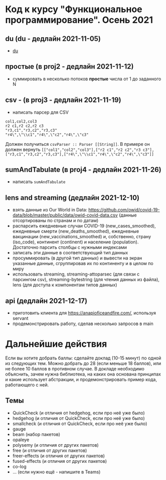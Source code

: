 # Код к курсу "Функциональное программирование". Осень 2021

## du (du - дедлайн 2021-11-05)
- [du](du/README.md)

## простые (в proj2 - дедлайн 2021-11-12)
- суммировать в несколько потоков **простые** числа от 1 до заданного N

## csv - (в proj3 - дедлайн 2021-11-19) 
- написать парсер для CSV 
``` csv
col1,col2,col3
r2 c1,r2 c2,r2 c3
"r3,c1","r3,c2","r3,c3"
"r4\",\"\\c1","r4\",\"c2","r4\",\"c3"
```
Должен получиться `csvParser :: Parser [[String]]`.
В примере он должен вернуть
`[["col1","col2","col3"],["r2 c1","r2 c2","r3 c3"],["r3,c1","r3,c2","r3,c3"],["r4\",\"\\c1","r4\",\"c2","r4\",\"c3"]]`

## sumAndTabulate (в proj4 - дедлайн 2021-11-26) 
- написать `sumAndTabulate` 

## lens and streaming (дедлайн 2021-12-10)
- взять данные из Our World in Data: https://github.com/owid/covid-19-data/blob/master/public/data/owid-covid-data.csv (данные отсортированы по странам и по датам)
- распарсить ежедневные случаи COVID-19 (new_cases_smoothed), ежедневные смерти (new_deaths_smoothed), ежедневные вакцинации (new_vaccinations_smoothed) и, собственно, страну (iso_code), континент (continent) и население (population). Достаточно парсить столбцы с нужными индексами
- записать эти данные в соответствующий тип данных
- просуммировать (в другой тип данных) и вывести на экран указанные данные, сгруппировав их по континенту и в целом по миру
- использовать streaming, streaming-attoparsec (для связи с парсингом csv), streaming-bytestring (для чтения данных из файла), lens (для доступа к компонентам типов данных)

## api (дедлайн 2021-12-17)

- приготовить клиента для https://anapioficeandfire.com/, используя servant
- продемонстрировать работу, сделав несколько запросов в main

# Дальнейшие действия

Если вы хотите добрать баллы: сделайте доклад (10-15 минут) по одной из следующих тем. Можно добрать до 28 (если меньше 18 баллов), или не более 10 баллов в противном случае. 
В докладе необходимо объяснить, зачем нужна библиотека, на каких она основана принципах и какие использует абстракции, и продемонстрировать пример кода, работающего с ней.

## Темы 

- QuickCheck (и отличия от hedgehog, если про неё уже было)
- hedgehog (и отличия от QuickCheck, если про неё уже было)
- smallcheck (и отличия от QuickCheck, если про неё уже было)
- gauge
- beam (набор пакетов)
- opaleye
- polysemy (и отличия от других пакетов)
- free (и отличия от других пакетов)
- freer-effects (и отличия от других пакетов)
- fused-effects (и отличия от других пакетов)
- co-log
- ... (если нужно ещё - напишите в Teams)
